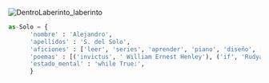 ![DentroLaberinto_laberinto](https://user-images.githubusercontent.com/80898144/116456409-8b2a5200-a862-11eb-8709-65563fc5cc25.jpg)

```py
as-Solo = {
      'nombre' : 'Alejandro',
      'apellidos' : 'S. del Solo',
      'aficiones' : ['leer', 'series', 'aprender', 'piano', 'diseño', ['anime', 'japón🍙'], 'puzzles', 'juegos de mesa'],
      'poemas' : [('invictus', ' William Ernest Henley'), ('if', 'Rudyard Kipling')],
      'estado_mental' : 'while True:',      
      }
```


<!--
**as-Solo/as-Solo** is a ✨ _special_ ✨ repository because its `README.md` (this file) appears on your GitHub profile.

Here are some ideas to get you started:

- 🔭 I’m currently working on ...
- 🌱 I’m currently learning ...
- 👯 I’m looking to collaborate on ...
- 🤔 I’m looking for help with ...
- 💬 Ask me about ...
- 📫 How to reach me: ...
- 😄 Pronouns: ...
- ⚡ Fun fact: ...
-->
